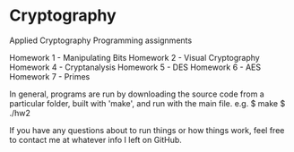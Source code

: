 Cryptography
============

Applied Cryptography Programming assignments

Homework 1 - Manipulating Bits
Homework 2 - Visual Cryptography
Homework 4 - Cryptanalysis
Homework 5 - DES
Homework 6 - AES
Homework 7 - Primes

In general, programs are run by downloading the source code from a particular folder, built with 'make', and run with the main file.
e.g.
$ make
$ ./hw2

If you have any questions about to run things or how things work, feel free to contact me at whatever info I left on GitHub.

